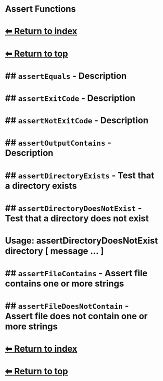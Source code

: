 # Assert Functions
# 
# [⬅ Return to index](index.md)
# [⬅ Return to top](../index.md)
# 
# ## `assertEquals` - Description
# 
# 
# ## `assertExitCode` - Description
# ## `assertNotExitCode` - Description
# ## `assertOutputContains` - Description
# 
# ## `assertDirectoryExists` - Test that a directory exists
# ## `assertDirectoryDoesNotExist` - Test that a directory does not exist
# 
# Usage: assertDirectoryDoesNotExist directory [ message ... ]
# 
# 
# ## `assertFileContains` - Assert file contains one or more strings
# 
# 
# 
# ## `assertFileDoesNotContain` - Assert file does not contain one or more strings
# 
# 
# [⬅ Return to index](index.md)
# [⬅ Return to top](../index.md)
# 
